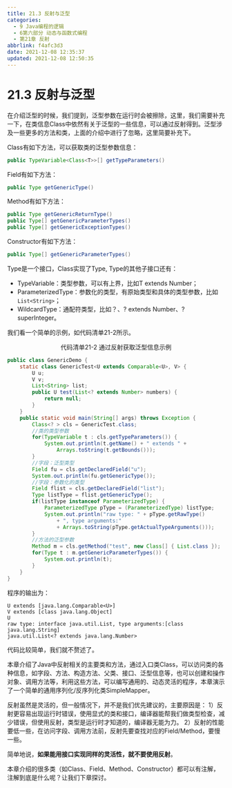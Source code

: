 ```yaml
---
title: 21.3 反射与泛型
categories:
  - 9 Java编程的逻辑
  - 6第六部分 动态与函数式编程
  - 第21章 反射
abbrlink: f4afc3d3
date: 2021-12-08 12:35:37
updated: 2021-12-08 12:50:35
---
```

# 21.3 反射与泛型
在介绍泛型的时候，我们提到，泛型参数在运行时会被擦除，这里，我们需要补充一下，在类信息Class中依然有关于泛型的一些信息，可以通过反射得到。泛型涉及一些更多的方法和类，上面的介绍中进行了忽略，这里简要补充下。

Class有如下方法，可以获取类的泛型参数信息：

```java
public TypeVariable<Class<T>>[] getTypeParameters()
```

Field有如下方法：

```java
public Type getGenericType()
```

Method有如下方法：

```java
public Type getGenericReturnType()
public Type[] getGenericParameterTypes()
public Type[] getGenericExceptionTypes()
```

Constructor有如下方法：

```java
public Type[] getGenericParameterTypes()
```

Type是一个接口，Class实现了Type, Type的其他子接口还有：
- TypeVariable：类型参数，可以有上界，比如T extends Number；
- ParameterizedType：参数化的类型，有原始类型和具体的类型参数，比如`List<String>`；
- WildcardType：通配符类型，比如？、? extends Number、? superInteger。

我们看一个简单的示例，如代码清单21-2所示。

<center>代码清单21-2 通过反射获取泛型信息示例</center>

```java
public class GenericDemo {
    static class GenericTest<U extends Comparable<U>, V> {
        U u;
        V v;
        List<String> list;
        public U test(List<? extends Number> numbers) {
            return null;
        }
    }
    public static void main(String[] args) throws Exception {
        Class<? > cls = GenericTest.class;
        //类的类型参数
        for(TypeVariable t : cls.getTypeParameters()) {
            System.out.println(t.getName() + " extends " +
                Arrays.toString(t.getBounds()));
        }
        //字段：泛型类型
        Field fu = cls.getDeclaredField("u");
        System.out.println(fu.getGenericType());
        //字段：参数化的类型
        Field flist = cls.getDeclaredField("list");
        Type listType = flist.getGenericType();
        if(listType instanceof ParameterizedType) {
            ParameterizedType pType = (ParameterizedType) listType;
            System.out.println("raw type: " + pType.getRawType()
                + ", type arguments:"
                + Arrays.toString(pType.getActualTypeArguments()));
        }
        //方法的泛型参数
        Method m = cls.getMethod("test", new Class[] { List.class });
        for(Type t : m.getGenericParameterTypes()) {
            System.out.println(t);
        }
    }
}
```

程序的输出为：

```
U extends [java.lang.Comparable<U>]
V extends [class java.lang.Object]
U
raw type: interface java.util.List, type arguments:[class java.lang.String]
java.util.List<? extends java.lang.Number>
```

代码比较简单，我们就不赘述了。

本章介绍了Java中反射相关的主要类和方法，通过入口类Class，可以访问类的各种信息，如字段、方法、构造方法、父类、接口、泛型信息等，也可以创建和操作对象、调用方法等，利用这些方法，可以编写通用的、动态灵活的程序，本章演示了一个简单的通用序列化/反序列化类SimpleMapper。

反射虽然是灵活的，但一般情况下，并不是我们优先建议的，主要原因是：
1）反射更容易出现运行时错误，使用显式的类和接口，编译器能帮我们做类型检查，减少错误，但使用反射，类型是运行时才知道的，编译器无能为力。
2）反射的性能要低一些，在访问字段、调用方法前，反射先要查找对应的Field/Method，要慢一些。

简单地说，**如果能用接口实现同样的灵活性，就不要使用反射**。

本章介绍的很多类（如Class、Field、Method、Constructor）都可以有注解，注解到底是什么呢？让我们下章探讨。
